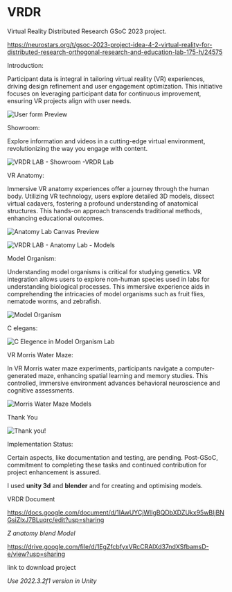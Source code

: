 # VRDR
Virtual Reality Distributed Research GSoC 2023 project. 

https://neurostars.org/t/gsoc-2023-project-idea-4-2-virtual-reality-for-distributed-research-orthogonal-research-and-education-lab-175-h/24575

Introduction:

Participant data is integral in tailoring virtual reality (VR) experiences, driving design refinement and user engagement optimization. This initiative focuses on leveraging participant data for continuous improvement, ensuring VR projects align with user needs.

![User form Preview](https://github.com/OREL-group/VRDR/assets/114878502/217485d6-6a66-40a5-acfd-6d087ddf1040)

Showroom:

Explore information and videos in a cutting-edge virtual environment, revolutionizing the way you engage with content.

![VRDR LAB - Showroom -VRDR Lab](https://github.com/OREL-group/VRDR/assets/114878502/bfc5016b-8889-4ea6-9e33-db38c412e761)


VR Anatomy:

Immersive VR anatomy experiences offer a journey through the human body. Utilizing VR technology, users explore detailed 3D models, dissect virtual cadavers, fostering a profound understanding of anatomical structures. This hands-on approach transcends traditional methods, enhancing educational outcomes.

![Anatomy Lab Canvas Preview](https://github.com/OREL-group/VRDR/assets/114878502/2e610d95-213a-4489-9479-4ee02b1c1035)

![VRDR LAB - Anatomy Lab - Models ](https://github.com/OREL-group/VRDR/assets/114878502/a3680ebe-5749-44cc-9d6a-642001aa9fb5)

Model Organism:

Understanding model organisms is critical for studying genetics. VR integration allows users to explore non-human species used in labs for understanding biological processes. This immersive experience aids in comprehending the intricacies of model organisms such as fruit flies, nematode worms, and zebrafish.

![Model Organism](https://github.com/OREL-group/VRDR/assets/114878502/e84f0c9d-0766-4fef-a810-0788102a0c95)

C elegans:

![C Elegence in Model Organism Lab](https://github.com/OREL-group/VRDR/assets/114878502/421939c6-744a-45ff-9962-6358485383a5)


VR Morris Water Maze:

In VR Morris water maze experiments, participants navigate a computer-generated maze, enhancing spatial learning and memory studies. This controlled, immersive environment advances behavioral neuroscience and cognitive assessments.

![Morris Water Maze Models](https://github.com/OREL-group/VRDR/assets/114878502/cc3df177-e0de-4247-b913-ef5d66a2fac6)

Thank You

![Thank you!](https://github.com/OREL-group/VRDR/assets/114878502/7ff30aab-7b3b-45d2-9976-b6fc0d736808)

Implementation Status:

Certain aspects, like documentation and testing, are pending. Post-GSoC, commitment to completing these tasks and continued contribution for project enhancement is assured.

I used **unity 3d** and **blender** and for creating and optimising models.

VRDR Document

https://docs.google.com/document/d/1IAwUYCjWlIgBQDbXDZUkx95wBIjBNGsiZlxJ7BLuqrc/edit?usp=sharing

*Z anatomy blend Model*

https://drive.google.com/file/d/1EgZfcbfyxVRcCRAlXd37ndXSfbamsD-e/view?usp=sharing

link to download project 

*Use 2022.3.2f1 version in Unity* 
















